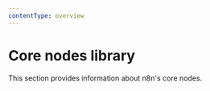 ```yaml
---
contentType: overview
---
```


# Core nodes library

This section provides information about n8n's core nodes.




